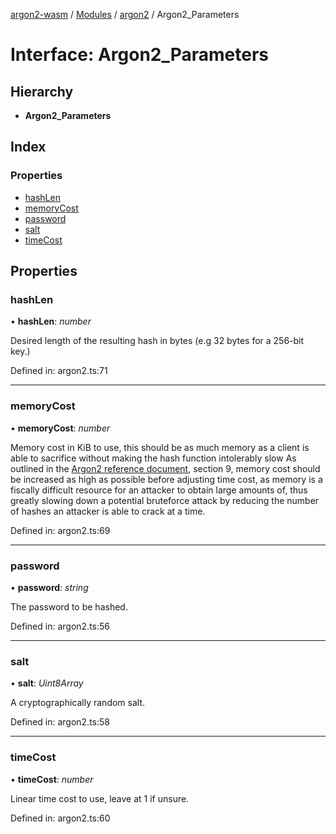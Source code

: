 [argon2-wasm](../README.md) / [Modules](../modules.md) / [argon2](../modules/argon2.md) / Argon2_Parameters

# Interface: Argon2\_Parameters

## Hierarchy

* **Argon2_Parameters**

## Index

### Properties

* [hashLen](argon2.argon2_parameters.md#hashlen)
* [memoryCost](argon2.argon2_parameters.md#memorycost)
* [password](argon2.argon2_parameters.md#password)
* [salt](argon2.argon2_parameters.md#salt)
* [timeCost](argon2.argon2_parameters.md#timecost)

## Properties

### hashLen

• **hashLen**: *number*

Desired length of the resulting hash in bytes (e.g 32 bytes for a 256-bit key.)

Defined in: argon2.ts:71

___

### memoryCost

• **memoryCost**: *number*

Memory cost in KiB to use,
this should be as much memory as a client is able to sacrifice without making the hash function intolerably slow
As outlined in the [Argon2 reference document](https://github.com/P-H-C/phc-winner-argon2/blob/master/argon2-specs.pdf), section 9,
memory cost should be increased as high as possible before adjusting time cost,
as memory is a fiscally difficult resource for an attacker to obtain large amounts of, thus greatly slowing down a potential bruteforce attack
by reducing the number of hashes an attacker is able to crack at a time.

Defined in: argon2.ts:69

___

### password

• **password**: *string*

The password to be hashed.

Defined in: argon2.ts:56

___

### salt

• **salt**: *Uint8Array*

A cryptographically random salt.

Defined in: argon2.ts:58

___

### timeCost

• **timeCost**: *number*

Linear time cost to use, leave at 1 if unsure.

Defined in: argon2.ts:60
